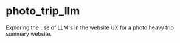# photo_trip_llm
Exploring the use of LLM's in the website UX for a photo heavy trip summary website.
